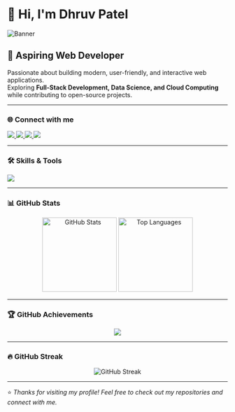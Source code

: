 # 👋 Hi, I'm Dhruv Patel  

![Banner](https://github.com/PatelDhruv23/PatelDhruv23/blob/main/assets/banner.gif)  
<!-- You can add a custom banner or keep this line -->

## 🚀 Aspiring Web Developer  
Passionate about building modern, user-friendly, and interactive web applications.  
Exploring **Full-Stack Development, Data Science, and Cloud Computing** while contributing to open-source projects.  

---

### 🌐 Connect with me  
<p align="left">
  <a href="mailto:dhrruv141@gmail.com">
    <img src="https://img.shields.io/badge/Gmail-D14836?style=for-the-badge&logo=gmail&logoColor=white" />
  </a>
  <a href="https://instagram.com/pateldhrruv">
    <img src="https://img.shields.io/badge/Instagram-E4405F?style=for-the-badge&logo=instagram&logoColor=white" />
  </a>
  <a href="https://linkedin.com/in/dhruv-patel-8063b3344">
    <img src="https://img.shields.io/badge/LinkedIn-0A66C2?style=for-the-badge&logo=linkedin&logoColor=white" />
  </a>
  <a href="https://github.com/PatelDhruv23">
    <img src="https://img.shields.io/badge/GitHub-171515?style=for-the-badge&logo=github&logoColor=white" />
  </a>
</p>

---

### 🛠️ Skills & Tools  
<p align="left">
  <img src="https://skillicons.dev/icons?i=html,css,js,react,tailwind,python,java,mysql,git,github,vscode" />
</p>

---

### 📊 GitHub Stats  
<p align="center">
  <img src="https://github-readme-stats.vercel.app/api?username=PatelDhruv23&show_icons=true&theme=tokyonight" alt="GitHub Stats" height="170px"/>
  <img src="https://github-readme-stats.vercel.app/api/top-langs/?username=PatelDhruv23&layout=compact&theme=tokyonight" alt="Top Languages" height="170px"/>
</p>

---

### 🏆 GitHub Achievements  
<p align="center">
  <img src="https://github-profile-trophy.vercel.app/?username=PatelDhruv23&theme=onedark&no-frame=true&margin-w=15&margin-h=15" />
</p>

---

### 🔥 GitHub Streak  
<p align="center">
  <img src="https://streak-stats.demolab.com?user=PatelDhruv23&theme=tokyonight&hide_border=false" alt="GitHub Streak"/>
</p>

---

⭐️ *Thanks for visiting my profile! Feel free to check out my repositories and connect with me.*  
